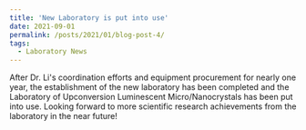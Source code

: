 ```yaml
---
title: 'New Laboratory is put into use'
date: 2021-09-01
permalink: /posts/2021/01/blog-post-4/
tags:
  - Laboratory News
---
```


After Dr. Li's coordination efforts and equipment procurement for nearly one year, the establishment of the new laboratory has been completed and the Laboratory of Upconversion Luminescent Micro/Nanocrystals has been put into use. Looking forward to more scientific research achievements from the laboratory in the near future!